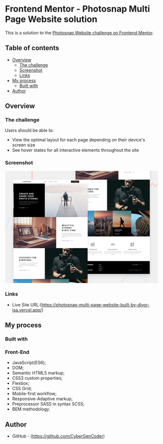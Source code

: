 # Frontend Mentor - Photosnap Multi Page Website solution

This is a solution to the [Photosnap Website challenge on Frontend Mentor](https://www.frontendmentor.io/challenges/photosnap-multipage-website-nMDSrNmNW). 

## Table of contents

- [Overview](#overview)
  - [The challenge](#the-challenge)
  - [Screenshot](#screenshot)
  - [Links](#links)
- [My process](#my-process)
  - [Built with](#built-with)
- [Author](#author)

## Overview

### The challenge

Users should be able to:

- View the optimal layout for each page depending on their device's screen size
- See hover states for all interactive elements throughout the site

### Screenshot

![](./preview.jpg)

### Links

- Live Site URL:(https://photosnap-multi-page-website-built-by-diyor-isa.vercel.app/)

## My process

### Built with

### Front-End

- JavaScript(ES6);
- DOM;
- Semantic HTML5 markup;
- CSS3 custom properties;
- Flexbox;
- CSS Grid;
- Mobile-first workflow;
- Responsive-Adaptive markup;
- Preprocessor SASS in syntax SCSS;
- BEM methodology.

## Author

- GitHub - (https://github.com/CyberGenCoder)
